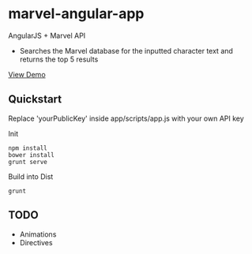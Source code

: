 marvel-angular-app
==================

AngularJS + Marvel API
- Searches the Marvel database for the inputted character text and returns the top 5 results

[View Demo](http://marvel.phonghuynh.ca)

## Quickstart
Replace 'yourPublicKey' inside app/scripts/app.js with your own API key

Init
```
npm install
bower install
grunt serve
```

Build into Dist
```
grunt
```

## TODO
- Animations
- Directives
